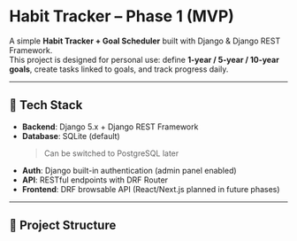 # Habit Tracker – Phase 1 (MVP)

A simple **Habit Tracker + Goal Scheduler** built with Django & Django REST Framework.  
This project is designed for personal use: define **1-year / 5-year / 10-year goals**, create tasks linked to goals, and track progress daily.

---

## 🚀 Tech Stack

- **Backend**: Django 5.x + Django REST Framework
- **Database**: SQLite (default)  
  > Can be switched to PostgreSQL later
- **Auth**: Django built-in authentication (admin panel enabled)
- **API**: RESTful endpoints with DRF Router
- **Frontend**: DRF browsable API (React/Next.js planned in future phases)

---

## 📂 Project Structure

